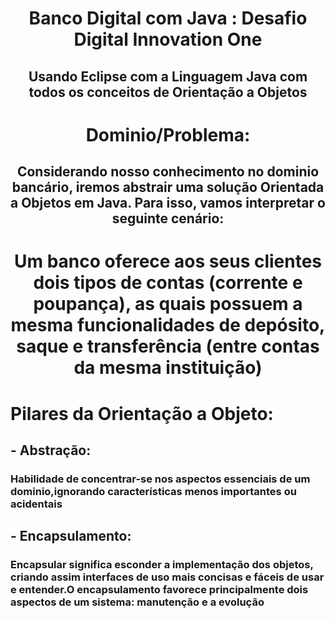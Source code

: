 <h1 align="center"> Banco Digital com Java : Desafio Digital Innovation One </h1>

## <p align="center"> Usando Eclipse com a Linguagem Java com todos os conceitos de Orientação a Objetos </p>

# <p align = "center" > Dominio/Problema: </p>
## <p align="center"> Considerando nosso conhecimento no dominio bancário, iremos abstrair uma solução Orientada a Objetos em Java. Para isso, vamos interpretar o seguinte cenário: </p>
# <p align = "center"> Um banco oferece aos seus clientes dois tipos de contas (corrente e poupança), as quais possuem a mesma funcionalidades de depósito, saque e transferência (entre contas da mesma instituição)</p>

# Pilares da Orientação a Objeto:
## - Abstração:
### Habilidade de concentrar-se nos aspectos essenciais de um dominio,ignorando características menos importantes ou acidentais 

## - Encapsulamento:
### Encapsular significa esconder a implementação dos objetos, criando assim interfaces de uso mais concisas e fáceis de usar e entender.O encapsulamento favorece principalmente dois aspectos de um sistema: manutenção e a evolução



